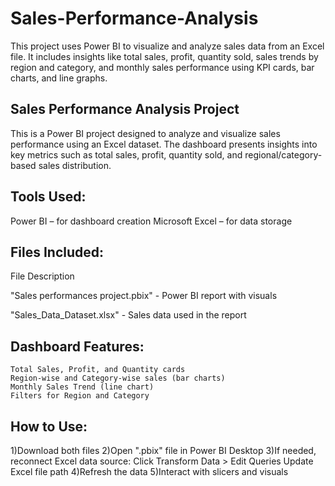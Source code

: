 # Sales-Performance-Analysis

This project uses Power BI to visualize and analyze sales data from an Excel file. It includes insights like total sales, profit, quantity sold, sales trends by region and category, and monthly sales performance using KPI cards, bar charts, and line graphs.

## Sales Performance Analysis Project

This is a Power BI project designed to analyze and visualize sales performance using an Excel dataset. The dashboard presents insights into key metrics such as total sales, profit, quantity sold, and regional/category-based sales distribution.

## Tools Used:
   Power BI – for dashboard creation
   Microsoft Excel – for data storage

## Files Included:
 File Description
 
   "Sales performances project.pbix" - Power BI report with visuals
   
   "Sales_Data_Dataset.xlsx" - Sales data used in the report

## Dashboard Features:
    Total Sales, Profit, and Quantity cards
    Region-wise and Category-wise sales (bar charts)
    Monthly Sales Trend (line chart)
    Filters for Region and Category

## How to Use:
  1)Download both files
  2)Open ".pbix" file in Power BI Desktop
  3)If needed, reconnect Excel data source:
    Click Transform Data > Edit Queries
    Update Excel file path
  4)Refresh the data
  5)Interact with slicers and visuals
    
   
   
